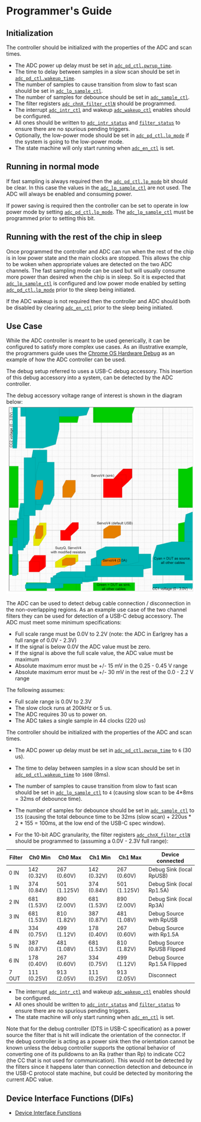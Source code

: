# Programmer's Guide

## Initialization

The controller should be initialized with the properties of the ADC and scan times.
* The ADC power up delay must be set in [`adc_pd_ctl.pwrup_time`](registers.md#adc_pd_ctl).
* The time to delay between samples in a slow scan should be set in [`adc_pd_ctl.wakeup_time`](registers.md#adc_pd_ctl).
* The number of samples to cause transition from slow to fast scan should be set in [`adc_lp_sample_ctl`](registers.md#adc_lp_sample_ctl).
* The number of samples for debounce should be set in [`adc_sample_ctl`](registers.md#adc_sample_ctl).
* The filter registers [`adc_chnX_filter_ctlN`](registers.md#adc_chn0_filter_ctl) should be programmed.
* The interrupt [`adc_intr_ctl`](registers.md#adc_intr_ctl) and wakeup [`adc_wakeup_ctl`](registers.md#adc_wakeup_ctl) enables should be configured.
* All ones should be written to [`adc_intr_status`](registers.md#adc_intr_status) and  [`filter_status`](registers.md#filter_status) to ensure there are no spurious pending triggers.
* Optionally, the low-power mode should be set in [`adc_pd_ctl.lp_mode`](registers.md#adc_pd_ctl) if the system is going to the low-power mode.
* The state machine will only start running when [`adc_en_ctl`](registers.md#adc_en_ctl) is set.

## Running in normal mode

If fast sampling is always required then the [`adc_pd_ctl.lp_mode`](registers.md#adc_pd_ctl) bit should be clear.
In this case the values in the [`adc_lp_sample_ctl`](registers.md#adc_lp_sample_ctl) are not used.
The ADC will always be enabled and consuming power.

If power saving is required then the controller can be set to operate in low power mode by setting [`adc_pd_ctl.lp_mode`](registers.md#adc_pd_ctl).
The [`adc_lp_sample_ctl`](registers.md#adc_lp_sample_ctl) must be programmed prior to setting this bit.

## Running with the rest of the chip in sleep

Once programmed the controller and ADC can run when the rest of the chip is in low power state and the main clocks are stopped.
This allows the chip to be woken when appropriate values are detected on the two ADC channels.
The fast sampling mode can be used but will usually consume more power than desired when the chip is in sleep.
So it is expected that [`adc_lp_sample_ctl`](registers.md#adc_lp_sample_ctl) is configured and low power mode enabled by setting [`adc_pd_ctl.lp_mode`](registers.md#adc_pd_ctl) prior to the sleep being initiated.

If the ADC wakeup is not required then the controller and ADC should both be disabled by clearing [`adc_en_ctl`](registers.md#adc_en_ctl) prior to the sleep being initiated.

## Use Case

While the ADC controller is meant to be used generically, it can be configured to satisfy more complex use cases.
As an illustrative example, the programmers guide uses the [Chrome OS Hardware Debug](https://chromium.googlesource.com/chromiumos/third_party/hdctools/+/HEAD/docs/ccd.md) as an example of how the ADC controller can be used.

The debug setup referred to uses a USB-C debug accessory.
This insertion of this debug accessory into a system, can be detected by the ADC controller.

The debug accessory voltage range of interest is shown in the diagram below:
![Debug Cable Regions](../doc/debug_cable_regions.svg)

The ADC can be used to detect debug cable connection / disconnection in the non-overlapping regions.
As an example use case of the two channel filters they can be used for detection of a USB-C debug accessory.
The ADC must meet some minimum specifications:
* Full scale range must be 0.0V to 2.2V (note: the ADC in Earlgrey has a full range of 0.0V - 2.3V)
* If the signal is below 0.0V the ADC value must be zero.
* If the signal is above the full scale value, the ADC value must be maximum
* Absolute maximum error must be +/- 15 mV in the 0.25 - 0.45 V range
* Absolute maximum error must be +/- 30 mV in the rest of the 0.0 - 2.2 V range

The following assumes:
* Full scale range is 0.0V to 2.3V
* The slow clock runs at 200kHz or 5 us.
* The ADC requires 30 us to power on.
* The ADC takes a single sample in 44 clocks (220 us)

The controller should be initialized with the properties of the ADC and scan times.
* The ADC power up delay must be set in [`adc_pd_ctl.pwrup_time`](registers.md#adc_pd_ctl) to `6` (30 us).
* The time to delay between samples in a slow scan should be set in [`adc_pd_ctl.wakeup_time`](registers.md#adc_pd_ctl) to `1600` (8ms).
* The number of samples to cause transition from slow to fast scan should be set in [`adc_lp_sample_ctl`](registers.md#adc_lp_sample_ctl) to `4` (causing slow scan to be 4*8ms = 32ms of debounce time).
* The number of samples for debounce should be set in [`adc_sample_ctl`](registers.md#adc_sample_ctl) to `155` (causing the total debounce time to be 32ms (slow scan) + 220us * 2 * 155 = 100ms, at the low end of the USB-C spec window).

* For the 10-bit ADC granularity, the filter registers [`adc_chnX_filter_ctlN`](registers.md#adc_chn0_filter_ctl) should be programmed to (assuming a 0.0V - 2.3V full range):

| Filter | Ch0 Min      | Ch0 Max      | Ch1 Min      | Ch1 Max      | Device connected            |
|--------|--------------|--------------|--------------|--------------|-----------------------------|
| 0 IN   |  142 (0.32V) |  267 (0.60V) |  142 (0.32V) |  267 (0.60V) | Debug Sink (local RpUSB)    |
| 1 IN   |  374 (0.84V) |  501 (1.125V)|  374 (0.84V) |  501 (1.125V)| Debug Sink (local Rp1.5A)   |
| 2 IN   |  681 (1.53V) |  890 (2.00V) |  681 (1.53V) |  890 (2.00V) | Debug Sink (local Rp3A)     |
| 3 IN   |  681 (1.53V) |  810 (1.82V) |  387 (0.87V) |  481 (1.08V) | Debug Source with RpUSB     |
| 4 IN   |  334 (0.75V) |  499 (1.12V) |  178 (0.40V) |  267 (0.60V) | Debug Source with Rp1.5A    |
| 5 IN   |  387 (0.87V) |  481 (1.08V) |  681 (1.53V) |  810 (1.82V) | Debug Source RpUSB Flipped  |
| 6 IN   |  178 (0.40V) |  267 (0.60V) |  334 (0.75V) |  499 (1.12V) | Debug Source Rp1.5A Flipped |
| 7 OUT  |  111 (0.25V) |  913 (2.05V) |  111 (0.25V) |  913 (2.05V) | Disconnect                  |


* The interrupt [`adc_intr_ctl`](registers.md#adc_intr_ctl) and wakeup [`adc_wakeup_ctl`](registers.md#adc_wakeup_ctl) enables should be configured.
* All ones should be written to [`adc_intr_status`](registers.md#adc_intr_status) and  [`filter_status`](registers.md#filter_status) to ensure there are no spurious pending triggers.
* The state machine will only start running when [`adc_en_ctl`](registers.md#adc_en_ctl) is set.

Note that for the debug controller (DTS in USB-C specification) as a power source the filter that is hit will indicate the orientation of the connector.
If the debug controller is acting as a power sink then the orientation cannot be known unless the debug controller supports the optional behavior of converting one of its pulldowns to an Ra (rather than Rp) to indicate CC2 (the CC that is not used for communication).
This would not be detected by the filters since it happens later than connection detection and debounce in the USB-C protocol state machine, but could be detected by monitoring the current ADC value.

## Device Interface Functions (DIFs)

- [Device Interface Functions](../../../../sw/device/lib/dif/dif_adc_ctrl.h)
